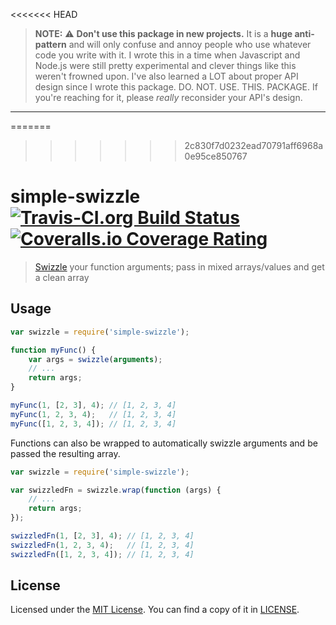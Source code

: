 <<<<<<< HEAD
> **NOTE:** ⚠️ **Don't use this package in new projects.** It is a **huge anti-pattern** and will only confuse and annoy people who use whatever code you write with it. I wrote this in a time when Javascript and Node.js were still pretty experimental and clever things like this weren't frowned upon. I've also learned a LOT about proper API design since I wrote this package. DO. NOT. USE. THIS. PACKAGE. If you're reaching for it, please *really* reconsider your API's design.

---

=======
>>>>>>> 2c830f7d0232ead70791aff6968a0e95ce850767
# simple-swizzle [![Travis-CI.org Build Status](https://img.shields.io/travis/Qix-/node-simple-swizzle.svg?style=flat-square)](https://travis-ci.org/Qix-/node-simple-swizzle) [![Coveralls.io Coverage Rating](https://img.shields.io/coveralls/Qix-/node-simple-swizzle.svg?style=flat-square)](https://coveralls.io/r/Qix-/node-simple-swizzle)

> [Swizzle](https://en.wikipedia.org/wiki/Swizzling_(computer_graphics)) your function arguments; pass in mixed arrays/values and get a clean array

## Usage

```js
var swizzle = require('simple-swizzle');

function myFunc() {
	var args = swizzle(arguments);
	// ...
	return args;
}

myFunc(1, [2, 3], 4); // [1, 2, 3, 4]
myFunc(1, 2, 3, 4);   // [1, 2, 3, 4]
myFunc([1, 2, 3, 4]); // [1, 2, 3, 4]
```

Functions can also be wrapped to automatically swizzle arguments and be passed
the resulting array.

```js
var swizzle = require('simple-swizzle');

var swizzledFn = swizzle.wrap(function (args) {
	// ...
	return args;
});

swizzledFn(1, [2, 3], 4); // [1, 2, 3, 4]
swizzledFn(1, 2, 3, 4);   // [1, 2, 3, 4]
swizzledFn([1, 2, 3, 4]); // [1, 2, 3, 4]
```

## License
Licensed under the [MIT License](http://opensource.org/licenses/MIT).
You can find a copy of it in [LICENSE](LICENSE).
